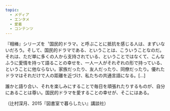 ```yaml
---
topic:
  - メディア
  - エンタメ
  - 愛着
  - コンテンツ
---
```

『相棒』シリーズを〝国民的ドラマ〟と呼ぶことに抵抗を感じる人は、まずいないだろう。そして、国民的ドラマである、ということは、こういうことなのだ。それは、ただ単に多くの人から支持されている、ということではなくて、こんなふうに愛情を持って語ることの幸せを、一人一人がそれぞれの形で持っている、ということに他ならない。家族だったり、友人だったり、同僚だったり。優れたドラマはそれだけで人の距離を近づけ、私たちの共通言語になる。\[...]

誰かと語り合い、それを楽しみにすることで毎日を頑張れたりするものが、自分にあることは尊い。国民的ドラマを愛することの幸せが、そこにはある。

（辻村深月、2015『図書室で暮らしたい』講談社）